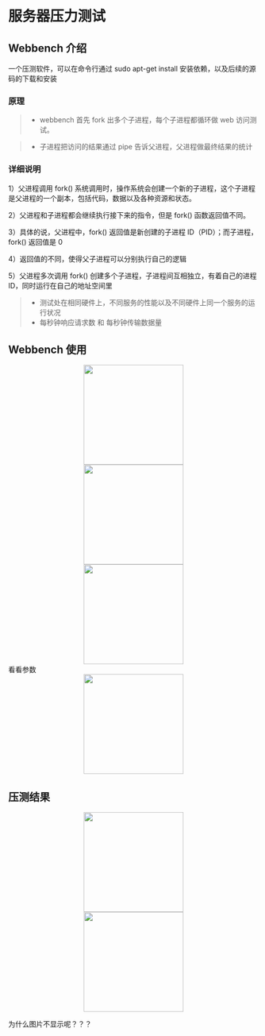 <!-- 喳喳辉做项目 -->
# 服务器压力测试
## Webbench 介绍
一个压测软件，可以在命令行通过 sudo apt-get install 安装依赖，以及后续的源码的下载和安装

### 原理

>* webbench 首先 fork 出多个子进程，每个子进程都循环做 web 访问测试。

>* 子进程把访问的结果通过 pipe 告诉父进程，父进程做最终结果的统计

### 详细说明

1）父进程调用 fork() 系统调用时，操作系统会创建一个新的子进程，这个子进程是父进程的一个副本，包括代码，数据以及各种资源和状态。

2）父进程和子进程都会继续执行接下来的指令，但是 fork() 函数返回值不同。

3）具体的说，父进程中，fork() 返回值是新创建的子进程 ID（PID）；而子进程，fork() 返回值是 0

4）返回值的不同，使得父子进程可以分别执行自己的逻辑

5）父进程多次调用 fork() 创建多个子进程，子进程间互相独立，有着自己的进程 ID，同时运行在自己的地址空间里

>* 测试处在相同硬件上，不同服务的性能以及不同硬件上同一个服务的运行状况
>* 每秒钟响应请求数 和 每秒钟传输数据量


## Webbench 使用
<div align=center><img src="https://github.com/11days/TinyWebServer/tree/master/root/pressure_1.png" height="201"/> </div>
<div align=center><img src="https://github.com/11days/TinyWebServer/tree/master/root/pressure_2.png" height="201"/> </div>
<div align=center><img src="https://github.com/11days/TinyWebServer/tree/master/root/pressure_3.png" height="201"/> </div>
看看参数
<div align=center><img src="https://github.com/11days/TinyWebServer/tree/master/root/pressure_4.png" height="201"/> </div>

## 压测结果
<div align=center><img src="https://github.com/11days/TinyWebServer/tree/master/root/pressure_5.png" height="201"/> </div>
<div align=center><img src="https://github.com/11days/TinyWebServer/tree/master/root/pressure_6.png" height="201"/> </div>

为什么图片不显示呢？？？